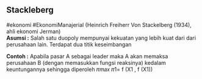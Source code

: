 ## Stackleberg
#ekonomi #EkonomiManajerial 
(Heinrich Freiherr Von Stackelberg (1934), ahli ekonomi Jerman)  
**Asumsi :** Salah satu duopoly mempunyai kekuatan yang lebih kuat dari dari perusahaan lain. Terdapat dua titik keseimbangan

**Contoh :** 
Apabila pasar A sebagai leader maka A akan memaksa perusahaan B (dengan memasukkan fungsi reaksinya) kedalam keuntungannya sehingga diperoleh 𝜋𝑚𝑎𝑥 
𝜋1= f (X1 , f (X1))
